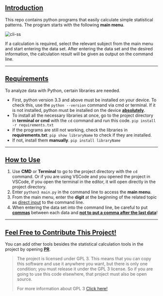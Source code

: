 ## <ins>Introduction</ins>

This repo contains python programs that easily calculate simple statistical patterns. The program starts with the following **main menu**.

![cli-ss](https://github.com/tatlilimon/basic-statistics-w-python/assets/43828285/acca3529-ca97-42ed-8a19-1cf52f4c8458)


If a calculation is required, select the relevant subject from the main menu and start entering the data set. After entering the data set and the desired information, the calculation result will be given as output on the command line.

* * *

## <ins>Requirements</ins>

To analyze data with Python, certain libraries are needed.

- First, python version 3.3 and above must be installed on your device. To check this, use the `python --version` command via cmd or terminal. If it is not installed, python must be installed on the device <ins>**absolutely**</ins>.
- To install all the necessary libraries at once, go to the project directory in **terminal or cmd** with the `cd` command and run this code. `pip install -r requirements.txt`
- If the programs are still not working, check the libraries in **requirements.txt**: `pip show libraryName` to check if they are installed.
- If not, install them **manually**. `pip install libraryName`

* * *

## <ins>How to Use</ins>

1.  Use **CMD** or **Terminal** to go to the project directory with the `cd` command. Or if you are using VSCode and you opened the project in VSCode, if you open the terminal in the editor, it will open directly in the project directory.
2.  Enter `python3 main.py` in the command line to access the **main menu**.
3.  From the main menu, enter the **digit** at the beginning of the related topic as <ins>direct input</ins> to the command line.
4.  When entering the data set into the command line, be careful to put <ins>**commas**</ins> between each data and <ins>**not to put a comma after the last data**</ins>!

* * *

## <ins>Feel Free to Contribute This Project!</ins>

You can add other tools besides the statistical calculation tools in the project by opening <ins>**PR**</ins>.

> The project is licensed under GPL 3. This means that you can copy this software and use it anywhere you want, but there is only one condition; you must release it under the GPL 3 license. So if you are going to use this code elsewhere, that project must also be open source.
> 
> For more information about GPL 3 [Click here!](https://github.com/tatlilimon/basic-statistics-w-python/blob/main/LICENSE)
